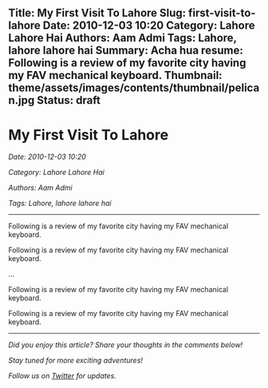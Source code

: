 Title: My First Visit To Lahore
Slug: first-visit-to-lahore
Date: 2010-12-03 10:20
Category: Lahore Lahore Hai
Authors: Aam Admi
Tags: Lahore, lahore lahore hai
Summary: Acha hua
resume: Following is a review of my favorite city having my FAV mechanical keyboard.
Thumbnail: theme/assets/images/contents/thumbnail/pelican.jpg
Status: draft
--------------------

# My First Visit To Lahore

*Date: 2010-12-03 10:20*

*Category: Lahore Lahore Hai*

*Authors: Aam Admi*

*Tags: Lahore, lahore lahore hai*

---

Following is a review of my favorite city having my FAV mechanical keyboard.

Following is a review of my favorite city having my FAV mechanical keyboard.

...

Following is a review of my favorite city having my FAV mechanical keyboard.

Following is a review of my favorite city having my FAV mechanical keyboard.

---

*Did you enjoy this article? Share your thoughts in the comments below!*

*Stay tuned for more exciting adventures!*

*Follow us on [Twitter](https://twitter.com/example) for updates.*